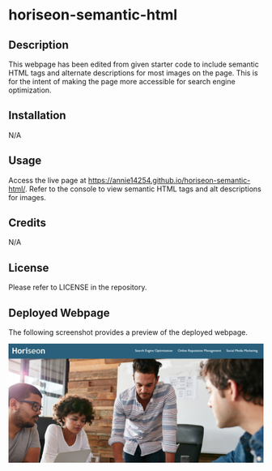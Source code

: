 # horiseon-semantic-html

## Description
This webpage has been edited from given starter code to include semantic HTML tags and alternate descriptions for most images on the page. This is for the intent of making the page more accessible for search engine optimization.

## Installation
N/A

## Usage
Access the live page at https://annie14254.github.io/horiseon-semantic-html/. Refer to the console to view semantic HTML tags and alt descriptions for images.

## Credits
N/A

## License
Please refer to LICENSE in the repository.

## Deployed Webpage
The following screenshot provides a preview of the deployed webpage.

<p>
  <img src = "./assets/images/semantichtmlmain.png" />
</p>
